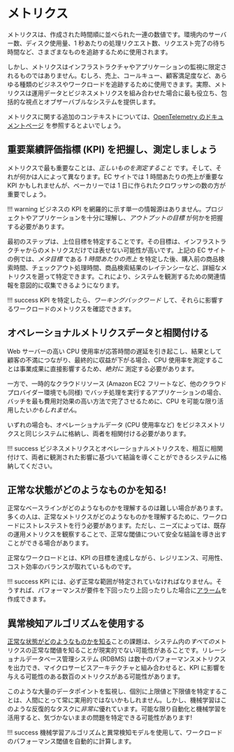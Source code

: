 # メトリクス

メトリクスは、作成された時間順に並べられた一連の数値です。環境内のサーバー数、ディスク使用量、1 秒あたりの処理リクエスト数、リクエスト完了の待ち時間など、さまざまなものを追跡するために使用されます。

しかし、メトリクスはインフラストラクチャやアプリケーションの監視に限定されるものではありません。むしろ、売上、コールキュー、顧客満足度など、あらゆる種類のビジネスやワークロードを追跡するために使用できます。実際、メトリクスは運用データとビジネスメトリクスを組み合わせた場合に最も役立ち、包括的な視点とオブザーバブルなシステムを提供します。

メトリクスに関する追加のコンテキストについては、[OpenTelemetry のドキュメントページ](https://opentelemetry.io/docs/concepts/signals/metrics/) を参照するとよいでしょう。

## 重要業績評価指標 (KPI) を把握し、測定しましょう

メトリクスで最も重要なことは、*正しいものを測定すること* です。そして、それが何かは人によって異なります。EC サイトでは 1 時間あたりの売上が重要な KPI かもしれませんが、ベーカリーでは 1 日に作られたクロワッサンの数の方が重要でしょう。

!!! warning
	ビジネスの KPI を網羅的に示す単一の情報源はありません。プロジェクトやアプリケーションを十分に理解し、*アウトプットの目標* が何かを把握する必要があります。

最初のステップは、上位目標を特定することです。その目標は、インフラストラクチャからのメトリクスだけでは表せない可能性が高いです。上記の EC サイトの例では、*メタ目標* である *1 時間あたりの売上* を特定した後、購入前の商品検索時間、チェックアウト処理時間、商品検索結果のレイテンシーなど、詳細なメトリクスを遡って特定できます。これにより、システムを観測するための関連情報を意図的に収集できるようになります。

!!! success
	KPI を特定したら、*ワーキングバックワード* して、それらに影響するワークロードのメトリクスを確認できます。

## オペレーショナルメトリクスデータと相関付ける

Web サーバーの高い CPU 使用率が応答時間の遅延を引き起こし、結果として顧客の不満につながり、最終的に収益が下がる場合、CPU 使用率を測定することは事業成果に直接影響するため、*絶対に* 測定する必要があります。

一方で、一時的なクラウドリソース (Amazon EC2 フリートなど、他のクラウドプロバイダー環境でも同様) でバッチ処理を実行するアプリケーションの場合、バッチを最も費用対効果の高い方法で完了させるために、CPU を可能な限り活用したい*かもしれません*。

いずれの場合も、オペレーショナルデータ (CPU 使用率など) をビジネスメトリクスと同じシステムに格納し、両者を相関付ける必要があります。

!!! success
	ビジネスメトリクスとオペレーショナルメトリクスを、相互に相関付けて、両者に観測された影響に基づいて結論を導くことができるシステムに格納してください。

## 正常な状態がどのようなものかを知る!

正常なベースラインがどのようなものかを理解するのは難しい場合があります。多くの人は、正常なメトリクスがどのようなものかを理解するために、ワークロードにストレステストを行う必要があります。ただし、ニーズによっては、既存の運用メトリクスを観察することで、正常な閾値について安全な結論を導き出すことができる場合があります。

正常なワークロードとは、KPI の目標を達成しながら、レジリエンス、可用性、コスト効率のバランスが取れているものです。

!!! success
	KPI には、必ず正常な範囲が特定されていなければなりません。そうすれば、パフォーマンスが要件を下回ったり上回ったりした場合に[アラーム](../../signals/alarms/)を作成できます。

## 異常検知アルゴリズムを使用する

[正常な状態がどのようなものかを知る](#know-what-good-looks-like)ことの課題は、システム内の*すべての*メトリクスの正常な閾値を知ることが現実的でない可能性があることです。リレーショナルデータベース管理システム (RDBMS) は数十のパフォーマンスメトリクスを出力でき、マイクロサービスアーキテクチャと組み合わせると、KPI に影響を与える可能性のある数百のメトリクスがある可能性があります。

このような大量のデータポイントを監視し、個別に上限値と下限値を特定することは、人間にとって常に実用的ではないかもしれません。しかし、機械学習はこのような反復的なタスクに*非常に*優れています。可能な限り自動化と機械学習を活用すると、気づかないままの問題を特定できる可能性があります!

!!! success
	機械学習アルゴリズムと異常検知モデルを使用して、ワークロードのパフォーマンス閾値を自動的に計算します。
